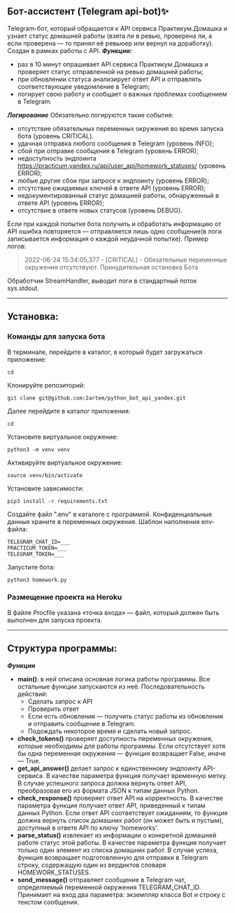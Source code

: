 ## Бот-ассистент (Telegram api-bot)✨
Telegram-бот, который обращается к API сервиса Практикум.Домашка и узнает статус домашней работы (взята ли в ревью, проверена ли, а если проверена — то принял её ревьюер или вернул на доработку).
Создан в рамках работы с API.
***Функции:***
- раз в 10 минут опрашивает API сервиса Практикум.Домашка и проверяет статус отправленной на ревью домашней работы;
- при обновлении статуса анализирует ответ API и отправлять соответствующее уведомление в Telegram;
- логирует свою работу и сообщает о важных проблемах сообщением в Telegram.

***Логирование***
Обязательно логируются такие события:
* отсутствие обязательных переменных окружения во время запуска бота (уровень CRITICAL).
* удачная отправка любого сообщения в Telegram (уровень INFO);
* сбой при отправке сообщения в Telegram (уровень ERROR);
* недоступность эндпоинта https://practicum.yandex.ru/api/user_api/homework_statuses/ (уровень ERROR);
* любые другие сбои при запросе к эндпоинту (уровень ERROR);
* отсутствие ожидаемых ключей в ответе API (уровень ERROR);
* недокументированный статус домашней работы, обнаруженный в ответе API (уровень ERROR);
* отсутствие в ответе новых статусов (уровень DEBUG).

Если при каждой попытке бота получить и обработать информацию от API ошибка повторяется — отправляется лишь одно сообщение(в логи записывается информация о каждой неудачной попытке).
Пример логов:
> 2022-06-24 15:34:05,377 - [CRITICAL] - Обязательные переменные окружения отсутствуют. Принудительная остановка Бота

Обработчик StreamHandler, выводит логи в стандартный поток sys.stdout.

---
## Установка:
### Команды для запуска бота
В терминале, перейдите в каталог, в который будет загружаться приложение:
```
cd 
```
Клонируйте репозиторий:
```
git clone git@github.com:2artem/python_bot_api_yandex.git
```
Далее перейдите в каталог приложения:
```
cd
```
Установите виртуальное окружение:
```
python3 -m venv venv
```
Активируйте виртуальное окружение:
```
source venv/bin/activate
```
Установите зависимости:
```
pip3 install -r requirements.txt
```
Создайте файл ".env" в каталоге с программой.
Конфиденциальные данные храните в переменных окружения.
Шаблон наполнения env-файла:
```
TELEGRAM_CHAT_ID=___
PRACTICUM_TOKEN=___
TELEGRAM_TOKEN=___
```
Запустите бота:
```
python3 homework.py
```

### Размещение проекта на Heroku
В файле Procfile указана «точка входа» — файл, который должен быть выполнен для запуска проекта.

---
## Структура программы:
***Функции***
* **main()**: в ней описана основная логика работы программы. Все остальные функции запускаются из неё. Последовательность действий:
    * Сделать запрос к API
    * Проверить ответ
    * Если есть обновления — получить статус работы из обновления и отправить сообщение в Telegram.
    * Подождать некоторое время и сделать новый запрос.
* **check_tokens()** проверяет доступность переменных окружения, которые необходимы для работы программы. Если отсутствует хотя бы одна переменная окружения — функция возвращает False, иначе — True.
* **get_api_answer()** делает запрос к единственному эндпоинту API-сервиса. В качестве параметра функция получает временную метку. В случае успешного запроса должна вернуть ответ API, преобразовав его из формата JSON к типам данных Python.
* **check_response()** проверяет ответ API на корректность. В качестве параметра функция получает ответ API, приведенный к типам данных Python. Если ответ API соответствует ожиданиям, то функция должна вернуть список домашних работ (он может быть и пустым), доступный в ответе API по ключу 'homeworks'.
* **parse_status()** извлекает из информации о конкретной домашней работе статус этой работы. В качестве параметра функция получает только один элемент из списка домашних работ. В случае успеха, функция возвращает подготовленную для отправки в Telegram строку, содержащую один из вердиктов словаря HOMEWORK_STATUSES.
* **send_message()** отправляет сообщение в Telegram чат, определяемый переменной окружения TELEGRAM_CHAT_ID. Принимает на вход два параметра: экземпляр класса Bot и строку с текстом сообщения.
